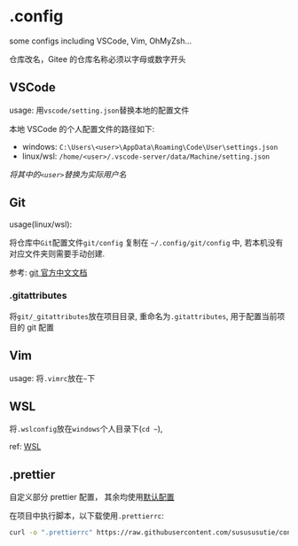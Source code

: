 # .config

some configs including VSCode, Vim, OhMyZsh...

仓库改名，Gitee 的仓库名称必须以字母或数字开头

## VSCode

usage: 用`vscode/setting.json`替换本地的配置文件

本地 VSCode 的个人配置文件的路径如下:

- windows: `C:\Users\<user>\AppData\Roaming\Code\User\settings.json`
- linux/wsl: `/home/<user>/.vscode-server/data/Machine/setting.json`

_将其中的`<user>`替换为实际用户名_

## Git

usage(linux/wsl):

将仓库中`Git`配置文件`git/config` 复制在 `~/.config/git/config` 中, 若本机没有对应文件夹则需要手动创建.

参考: [git 官方中文文档](https://git-scm.com/book/zh/v2/%E8%B5%B7%E6%AD%A5-%E5%88%9D%E6%AC%A1%E8%BF%90%E8%A1%8C-Git-%E5%89%8D%E7%9A%84%E9%85%8D%E7%BD%AE)

### .gitattributes

将`git/_gitattributes`放在项目目录, 重命名为`.gitattributes`, 用于配置当前项目的 git 配置

## Vim

usage:
将`.vimrc`放在`~`下

## WSL

将`.wslconfig`放在`windows`个人目录下(`cd ~`),

ref: [WSL](https://learn.microsoft.com/zh-cn/windows/wsl/wsl-config#wslconfig)

## .prettier

自定义部分 prettier 配置， 其余均使用[默认配置](https://prettier.io/docs/en/options)

在项目中执行脚本，以下载使用`.prettierrc`:

```bash
curl -o ".prettierrc" https://raw.githubusercontent.com/susususutie/config/refs/heads/main/_prettierrc
```
